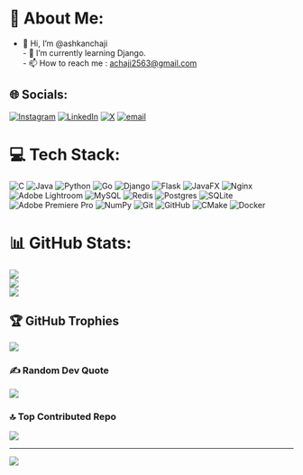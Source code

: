 # 💫 About Me:
- 👋 Hi, I’m @ashkanchaji<br>- 🌱 I’m currently learning Django.<br>- 📫 How to reach me : achaji2563@gmail.com


## 🌐 Socials:
[![Instagram](https://img.shields.io/badge/Instagram-%23E4405F.svg?logo=Instagram&logoColor=white)](https://instagram.com/ashkanchaji) [![LinkedIn](https://img.shields.io/badge/LinkedIn-%230077B5.svg?logo=linkedin&logoColor=white)](https://linkedin.com/in/shkan-chaji-71493434b) [![X](https://img.shields.io/badge/X-black.svg?logo=X&logoColor=white)](https://x.com/@ash_2563) [![email](https://img.shields.io/badge/Email-D14836?logo=gmail&logoColor=white)](mailto:achaji2563@gmail.com) 

# 💻 Tech Stack:
![C](https://img.shields.io/badge/c-%2300599C.svg?style=flat&logo=c&logoColor=white) ![Java](https://img.shields.io/badge/java-%23ED8B00.svg?style=flat&logo=openjdk&logoColor=white) ![Python](https://img.shields.io/badge/python-3670A0?style=flat&logo=python&logoColor=ffdd54) ![Go](https://img.shields.io/badge/go-%2300ADD8.svg?style=flat&logo=go&logoColor=white) ![Django](https://img.shields.io/badge/django-%23092E20.svg?style=flat&logo=django&logoColor=white) ![Flask](https://img.shields.io/badge/flask-%23000.svg?style=flat&logo=flask&logoColor=white) ![JavaFX](https://img.shields.io/badge/javafx-%23FF0000.svg?style=flat&logo=javafx&logoColor=white) ![Nginx](https://img.shields.io/badge/nginx-%23009639.svg?style=flat&logo=nginx&logoColor=white) ![Adobe Lightroom](https://img.shields.io/badge/Adobe%20Lightroom-31A8FF.svg?style=flat&logo=Adobe%20Lightroom&logoColor=white) ![MySQL](https://img.shields.io/badge/mysql-4479A1.svg?style=flat&logo=mysql&logoColor=white) ![Redis](https://img.shields.io/badge/redis-%23DD0031.svg?style=flat&logo=redis&logoColor=white) ![Postgres](https://img.shields.io/badge/postgres-%23316192.svg?style=flat&logo=postgresql&logoColor=white) ![SQLite](https://img.shields.io/badge/sqlite-%2307405e.svg?style=flat&logo=sqlite&logoColor=white) ![Adobe Premiere Pro](https://img.shields.io/badge/Adobe%20Premiere%20Pro-9999FF.svg?style=flat&logo=Adobe%20Premiere%20Pro&logoColor=white) ![NumPy](https://img.shields.io/badge/numpy-%23013243.svg?style=flat&logo=numpy&logoColor=white) ![Git](https://img.shields.io/badge/git-%23F05033.svg?style=flat&logo=git&logoColor=white) ![GitHub](https://img.shields.io/badge/github-%23121011.svg?style=flat&logo=github&logoColor=white) ![CMake](https://img.shields.io/badge/CMake-%23008FBA.svg?style=flat&logo=cmake&logoColor=white) ![Docker](https://img.shields.io/badge/docker-%230db7ed.svg?style=flat&logo=docker&logoColor=white)
# 📊 GitHub Stats:
![](https://github-readme-stats.vercel.app/api?username=ashkanchaji&theme=gotham&hide_border=false&include_all_commits=true&count_private=true)<br/>
![](https://nirzak-streak-stats.vercel.app/?user=ashkanchaji&theme=gotham&hide_border=false)<br/>
![](https://github-readme-stats.vercel.app/api/top-langs/?username=ashkanchaji&theme=gotham&hide_border=false&include_all_commits=true&count_private=true&layout=compact)

## 🏆 GitHub Trophies
![](https://github-profile-trophy.vercel.app/?username=ashkanchaji&theme=tokyonight&no-frame=true&no-bg=true&margin-w=4)

### ✍️ Random Dev Quote
![](https://quotes-github-readme.vercel.app/api?type=horizontal&theme=dark)

### 🔝 Top Contributed Repo
![](https://github-contributor-stats.vercel.app/api?username=ashkanchaji&limit=5&theme=gotham&combine_all_yearly_contributions=true)

---
[![](https://visitcount.itsvg.in/api?id=ashkanchaji&icon=0&color=0)](https://visitcount.itsvg.in)

<!-- Proudly created with GPRM ( https://gprm.itsvg.in ) -->
